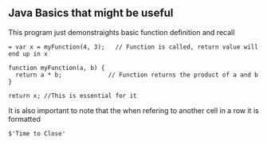 ## Java Basics that might be useful 

This program just demonstraights basic function definition and recall

~~~
= var x = myFunction(4, 3);   // Function is called, return value will end up in x

function myFunction(a, b) {
  return a * b;             // Function returns the product of a and b
}

return x; //This is essential for it 
~~~

It is also important to note that the when refering to another cell in a row it is formatted
  ~~~ 
  $'Time to Close' 
  ~~~
